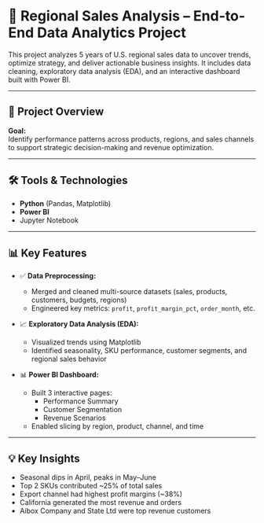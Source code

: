 # 🧠 Regional Sales Analysis – End-to-End Data Analytics Project

This project analyzes 5 years of U.S. regional sales data to uncover trends, optimize strategy, and deliver actionable business insights. It includes data cleaning, exploratory data analysis (EDA), and an interactive dashboard built with Power BI.

---

## 🚀 Project Overview

**Goal:**  
Identify performance patterns across products, regions, and sales channels to support strategic decision-making and revenue optimization.

---

## 🛠️ Tools & Technologies

- **Python** (Pandas, Matplotlib)
- **Power BI**
- Jupyter Notebook

---

## 📊 Key Features

- ✅ **Data Preprocessing:**  
  - Merged and cleaned multi-source datasets (sales, products, customers, budgets, regions)
  - Engineered key metrics: `profit`, `profit_margin_pct`, `order_month`, etc.

- 📈 **Exploratory Data Analysis (EDA):**  
  - Visualized trends using Matplotlib  
  - Identified seasonality, SKU performance, customer segments, and regional sales behavior

- 📊 **Power BI Dashboard:**  
  - Built 3 interactive pages:
    - Performance Summary
    - Customer Segmentation
    - Revenue Scenarios
  - Enabled slicing by region, product, channel, and time

---

## 💡 Key Insights

- Seasonal dips in April, peaks in May–June
- Top 2 SKUs contributed ~25% of total sales
- Export channel had highest profit margins (~38%)
- California generated the most revenue and orders
- Aibox Company and State Ltd were top revenue customers
